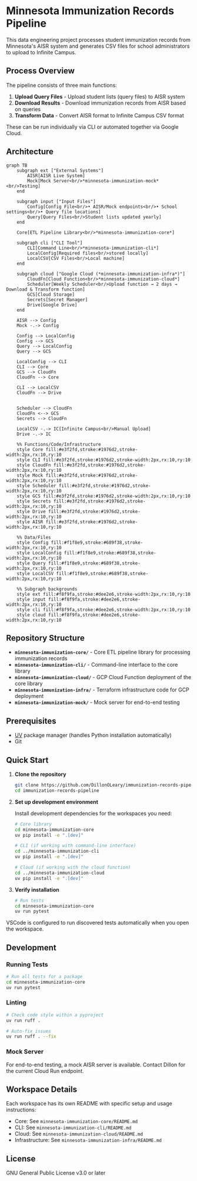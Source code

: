 # Minnesota Immunization Records Pipeline

This data engineering project processes student immunization records from Minnesota's AISR system and generates CSV files for school administrators to upload to Infinite Campus.

## Process Overview

The pipeline consists of three main functions:

1. **Upload Query Files** - Upload student lists (query files) to AISR system
2. **Download Results** - Download immunization records from AISR based on queries
3. **Transform Data** - Convert AISR format to Infinite Campus CSV format

These can be run individually via CLI or automated together via Google Cloud.

## Architecture

```mermaid
graph TB
    subgraph ext ["External Systems"]
        AISR[AISR Live System]
        Mock[Mock Server<br/>*minnesota-immunization-mock*<br/>Testing]
    end
    
    subgraph input ["Input Files"]
        Config[Config File<br/>• AISR/Mock endpoints<br/>• School settings<br/>• Query file locations]
        Query[Query Files<br/>Student lists updated yearly]
    end
    
    Core[ETL Pipeline Library<br/>*minnesota-immunization-core*]
    
    subgraph cli ["CLI Tool"]
        CLI[Command Line<br/>*minnesota-immunization-cli*]
        LocalConfig[Required files<br/>stored locally]
        LocalCSV[CSV Files<br/>Local machine]
    end
    
    subgraph cloud ["Google Cloud (*minnesota-immunization-infra*)"]
        CloudFn[Cloud Function<br/>*minnesota-immunization-cloud*]
        Scheduler[Weekly Scheduler<br/>Upload function → 2 days → Download & Transform function]
        GCS[Cloud Storage]
        Secrets[Secret Manager]
        Drive[Google Drive]
    end
    
    AISR --> Config
    Mock -.-> Config
    
    Config --> LocalConfig
    Config --> GCS
    Query --> LocalConfig
    Query --> GCS
    
    LocalConfig --> CLI
    CLI --> Core
    GCS --> CloudFn
    CloudFn --> Core
    
    CLI --> LocalCSV
    CloudFn --> Drive
    
    
    Scheduler --> CloudFn
    CloudFn <--> GCS
    Secrets --> CloudFn
    
    LocalCSV -.-> IC[Infinite Campus<br/>Manual Upload]
    Drive -.-> IC
    
    %% Functions/Code/Infrastructure
    style Core fill:#e3f2fd,stroke:#1976d2,stroke-width:2px,rx:10,ry:10
    style CLI fill:#e3f2fd,stroke:#1976d2,stroke-width:2px,rx:10,ry:10
    style CloudFn fill:#e3f2fd,stroke:#1976d2,stroke-width:2px,rx:10,ry:10
    style Mock fill:#e3f2fd,stroke:#1976d2,stroke-width:2px,rx:10,ry:10
    style Scheduler fill:#e3f2fd,stroke:#1976d2,stroke-width:2px,rx:10,ry:10
    style GCS fill:#e3f2fd,stroke:#1976d2,stroke-width:2px,rx:10,ry:10
    style Secrets fill:#e3f2fd,stroke:#1976d2,stroke-width:2px,rx:10,ry:10
    style Drive fill:#e3f2fd,stroke:#1976d2,stroke-width:2px,rx:10,ry:10
    style AISR fill:#e3f2fd,stroke:#1976d2,stroke-width:2px,rx:10,ry:10
    
    %% Data/Files
    style Config fill:#f1f8e9,stroke:#689f38,stroke-width:2px,rx:10,ry:10
    style LocalConfig fill:#f1f8e9,stroke:#689f38,stroke-width:2px,rx:10,ry:10
    style Query fill:#f1f8e9,stroke:#689f38,stroke-width:2px,rx:10,ry:10
    style LocalCSV fill:#f1f8e9,stroke:#689f38,stroke-width:2px,rx:10,ry:10
    
    %% Subgraph backgrounds
    style ext fill:#f8f9fa,stroke:#dee2e6,stroke-width:2px,rx:10,ry:10
    style input fill:#f8f9fa,stroke:#dee2e6,stroke-width:2px,rx:10,ry:10
    style cli fill:#f8f9fa,stroke:#dee2e6,stroke-width:2px,rx:10,ry:10
    style cloud fill:#f8f9fa,stroke:#dee2e6,stroke-width:2px,rx:10,ry:10
```

## Repository Structure

- **`minnesota-immunization-core/`** - Core ETL pipeline library for processing immunization records
- **`minnesota-immunization-cli/`** - Command-line interface to the core library
- **`minnesota-immunization-cloud/`** - GCP Cloud Function deployment of the core library
- **`minnesota-immunization-infra/`** - Terraform infrastructure code for GCP deployment
- **`minnesota-immunization-mock/`** - Mock server for end-to-end testing

## Prerequisites

- [UV](https://docs.astral.sh/uv/) package manager (handles Python installation automatically)
- Git

## Quick Start

1. **Clone the repository**
   ```bash
   git clone https://github.com/DillonOLeary/immunization-records-pipeline
   cd immunization-records-pipeline
   ```

2. **Set up development environment**
   
   Install development dependencies for the workspaces you need:
   ```bash
   # Core library
   cd minnesota-immunization-core
   uv pip install -e ".[dev]"
   
   # CLI (if working with command-line interface)
   cd ../minnesota-immunization-cli
   uv pip install -e ".[dev]"

   # Cloud (if working with the cloud function)
   cd ../minnesota-immunization-cloud
   uv pip install -e ".[dev]"
   ```

3. **Verify installation**
   ```bash
   # Run tests
   cd minnesota-immunization-core
   uv run pytest
   ```
VSCode is configured to run discovered tests automatically when you open the workspace.

## Development

### Running Tests
```bash
# Run all tests for a package
cd minnesota-immunization-core
uv run pytest
```

### Linting
```bash
# Check code style within a pyproject
uv run ruff .

# Auto-fix issues
uv run ruff . --fix
```

### Mock Server

For end-to-end testing, a mock AISR server is available. Contact Dillon for the current Cloud Run endpoint.

## Workspace Details

Each workspace has its own README with specific setup and usage instructions:
- Core: See `minnesota-immunization-core/README.md`
- CLI: See `minnesota-immunization-cli/README.md`
- Cloud: See `minnesota-immunization-cloud/README.md`
- Infrastructure: See `minnesota-immunization-infra/README.md`

## License

GNU General Public License v3.0 or later
